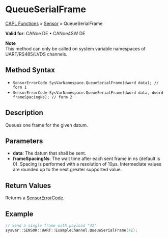 # QueueSerialFrame

[CAPL Functions](../../CAPLfunctions.md) » [Sensor](../CAPLfunctionsSensorOverview.md) » QueueSerialFrame

**Valid for**: CANoe DE • CANoe4SW DE

**Note**  
This method can only be called on system variable namespaces of UART/RS485/LVDS channels.

## Method Syntax

- `SensorErrorCode SysVarNamespace.QueueSerialFrame(dword data); // form 1`
- `SensorErrorCode SysVarNamespace.QueueSerialFrame(dword data, dword frameSpacingNs); // form 2`

## Description

Queues one frame for the given datum.

## Parameters

- **data**: The datum that shall be sent.
- **frameSpacingNs**: The wait time after each sent frame in ns (default is 0). Spacing is performed with a resolution of 10µs. Intermediate values are rounded up to the next greater supported value.

## Return Values

Returns a [SensorErrorCode](../CAPLfunctionsSensorEnumeration.md).

## Example

```cpp
// Send a single frame with payload "42"
sysvar::SENSOR::UART::ExampleChannel.QueueSerialFrame(42);
```
